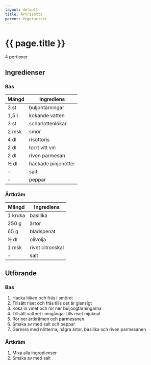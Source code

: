 ```yaml
---
layout: default
title: Ärtrisotto
parent: Vegetariskt
---
```


# {{ page.title }}

4 portioner
## Ingredienser

### Bas

Mängd|Ingrediens
------------ | -------------
3 st|buljontärningar
1,5 l|kokande vatten
3 st|scharlottenlökar
2 msk|smör
4 dl|risottoris
2 dl|torrt vitt vin
2 dl|riven parmesan
½ dl|hackade pinjenötter
\-|salt
\-|peppar

### Ärtkräm

Mängd|Ingrediens
------------ | -------------
1 kruka|basilika
250 g|ärtor
65 g|bladspenat
½ dl|olivolja
1 msk|rivet citronskal
\-|salt

## Utförande

### Bas

1. Hacka löken och fräs i smöret
2. Tillsätt riset och fräs tills det är glansigt
3. Koka in vinet och rör ner buljongtärningarna
4. Tillsätt vattnet i omgångar tills riset mjuknat
5. Rör ner ärtkrämen och parmesanen
6. Smaka av med salt och peppar
7. Garnera med nötterna, några ärtor, basilika och riven parmesanen

### Ärtkräm

1. Mixa alla ingredienser
2. Smaka av med salt

